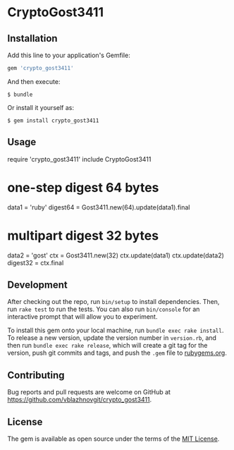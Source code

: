 # CryptoGost3411

## Installation

Add this line to your application's Gemfile:

```ruby
gem 'crypto_gost3411'
```

And then execute:

    $ bundle

Or install it yourself as:

    $ gem install crypto_gost3411

## Usage
require 'crypto_gost3411'
include CryptoGost3411

# one-step digest 64 bytes
data1 = 'ruby'
digest64 = Gost3411.new(64).update(data1).final

# multipart digest 32 bytes
data2 = 'gost'
ctx = Gost3411.new(32)
ctx.update(data1)
ctx.update(data2)
digest32 = ctx.final

## Development

After checking out the repo, run `bin/setup` to install dependencies. Then, run `rake test` to run the tests. You can also run `bin/console` for an interactive prompt that will allow you to experiment.

To install this gem onto your local machine, run `bundle exec rake install`. To release a new version, update the version number in `version.rb`, and then run `bundle exec rake release`, which will create a git tag for the version, push git commits and tags, and push the `.gem` file to [rubygems.org](https://rubygems.org).

## Contributing

Bug reports and pull requests are welcome on GitHub at https://github.com/vblazhnovgit/crypto_gost3411.

## License

The gem is available as open source under the terms of the [MIT License](https://opensource.org/licenses/MIT).
